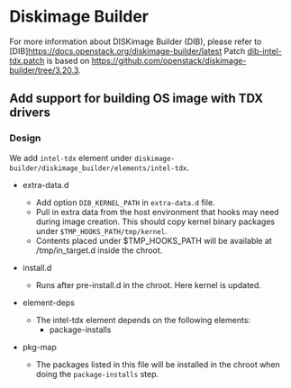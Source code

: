 # Diskimage Builder

For more information about DISKimage Builder (DIB),
please refer to [DIB]<https://docs.openstack.org/diskimage-builder/latest>
Patch [dib-intel-tdx.patch](../../dib-intel-tdx.patch) is based on
<https://github.com/openstack/diskimage-builder/tree/3.20.3>.

## Add support for building OS image with TDX drivers

### Design

We add `intel-tdx` element under `diskimage-builder/diskimage_builder/elements/intel-tdx`.

* extra-data.d

    - Add option `DIB_KERNEL_PATH` in `extra-data.d` file.
    - Pull in extra data from the host environment that hooks may need during image creation. This should copy kernel binary packages under `$TMP_HOOKS_PATH/tmp/kernel`.
    - Contents placed under $TMP_HOOKS_PATH will be available at /tmp/in_target.d inside the chroot.

* install.d

    - Runs after pre-install.d in the chroot. Here kernel is updated.

* element-deps

    - The intel-tdx element depends on the following elements:
        - package-installs

* pkg-map

    - The packages listed in this file will be installed in the chroot when doing the `package-installs` step.
